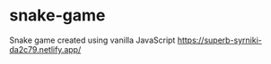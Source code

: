 # snake-game
Snake game created using vanilla JavaScript
https://superb-syrniki-da2c79.netlify.app/
